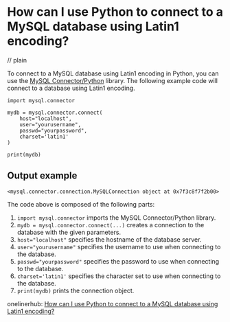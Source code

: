 # How can I use Python to connect to a MySQL database using Latin1 encoding?
// plain

To connect to a MySQL database using Latin1 encoding in Python, you can use the [MySQL Connector/Python](https://dev.mysql.com/doc/connector-python/en/) library. The following example code will connect to a database using Latin1 encoding.

```
import mysql.connector

mydb = mysql.connector.connect(
    host="localhost",
    user="yourusername",
    passwd="yourpassword",
    charset='latin1'
)

print(mydb)
```

## Output example

```
<mysql.connector.connection.MySQLConnection object at 0x7f3c8f7f2b00>
```

The code above is composed of the following parts:

1. `import mysql.connector` imports the MySQL Connector/Python library.
2. `mydb = mysql.connector.connect(...)` creates a connection to the database with the given parameters.
3. `host="localhost"` specifies the hostname of the database server.
4. `user="yourusername"` specifies the username to use when connecting to the database.
5. `passwd="yourpassword"` specifies the password to use when connecting to the database.
6. `charset='latin1'` specifies the character set to use when connecting to the database.
7. `print(mydb)` prints the connection object.

onelinerhub: [How can I use Python to connect to a MySQL database using Latin1 encoding?](https://onelinerhub.com/python-mysql/how-can-i-use-python-to-connect-to-a-mysql-database-using-latin--encoding)